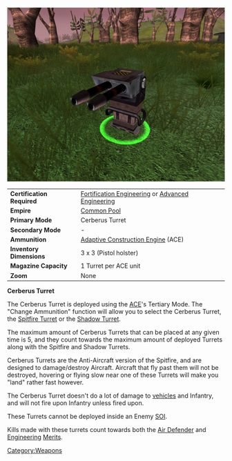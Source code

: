 ![](images/CerberusTurret.jpg "CerberusTurret.jpg")

|                            |                                                                                                                                    |
| -------------------------- | ---------------------------------------------------------------------------------------------------------------------------------- |
| **Certification Required** | [Fortification Engineering](Fortification_Engineering.md) or [Advanced Engineering](Advanced_Engineering.md) |
| **Empire**                 | [Common Pool](Common_Pool.md)                                                                                           |
| **Primary Mode**           | Cerberus Turret                                                                                                                    |
| **Secondary Mode**         | \-                                                                                                                                 |
| **Ammunition**             | [Adaptive Construction Engine](Adaptive_Construction_Engine.md) (ACE)                                                   |
| **Inventory Dimensions**   | 3 x 3 (Pistol holster)                                                                                                             |
| **Magazine Capacity**      | 1 Turret per ACE unit                                                                                                              |
| **Zoom**                   | None                                                                                                                               |

**Cerberus Turret**

The Cerberus Turret is deployed using the [ACE](ACE.md)'s
Tertiary Mode. The "Change Ammunition" function will allow you to select
the Cerberus Turret, the [Spitfire
Turret](Adaptive_Construction_Engine.md#Spitfire_Turret) or the
[Shadow Turret](Shadow_Turret.md).

The maximum amount of Cerberus Turrets that can be placed at any given
time is 5, and they count towards the maximum amount of deployed Turrets
along with the Spitfire and Shadow Turrets.

Cerberus Turrets are the Anti-Aircraft version of the Spitfire, and are
designed to damage/destroy Aircraft. Aircraft that fly past them will
not be destroyed, hovering or flying slow near one of these Turrets will
make you "land" rather fast however.

The Cerberus Turret doesn't do a lot of damage to
[vehicles](vehicle.md) and Infantry, and will not fire upon
Infantry unless fired upon.

These Turrets cannot be deployed inside an Enemy [SOI](SOI.md).

Kills made with these turrets count towards both the [Air
Defender](Air_Defender.md) and
[Engineering](<Engineering_(Merit)>)
[Merits](Merit.md).

[Category:Weapons](Category:Weapons.md)
